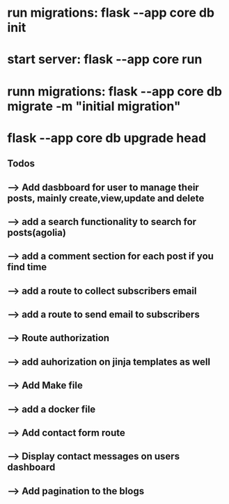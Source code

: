 # run migrations: flask --app core db init
# start server: flask --app core run
# runn migrations: flask --app core db migrate -m "initial migration"
# flask --app core db upgrade head


## Todos

## --> Add dasbboard for user to manage their posts, mainly create,view,update and delete
## --> add a search functionality to search for posts(agolia)
## --> add a comment section for each post if you find time
## --> add a route to collect subscribers email
## --> add a route to send email to subscribers
## --> Route authorization
## --> add auhorization on jinja templates as well
## --> Add Make file
## --> add a docker file
## --> Add contact form route
## --> Display contact messages on users dashboard
## --> Add pagination to the blogs


